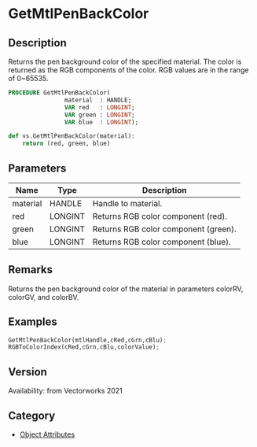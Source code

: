 # GetMtlPenBackColor

## Description
Returns the pen background color of the specified material. The color is returned as the RGB components of the color. RGB values are in the range of 0~65535.

```pascal
PROCEDURE GetMtlPenBackColor(
				material  : HANDLE;
				VAR red   : LONGINT;
				VAR green : LONGINT;
				VAR blue  : LONGINT);
```

```python
def vs.GetMtlPenBackColor(material):
    return (red, green, blue)
```

## Parameters
|Name|Type|Description|
|---|---|---|
|material|HANDLE|Handle to material.|
|red|LONGINT|Returns RGB color component (red).|
|green|LONGINT|Returns RGB color component (green).|
|blue|LONGINT|Returns RGB color component (blue).|

## Remarks
Returns the pen background color of the material in parameters colorRV, colorGV, and colorBV.

## Examples
```python
GetMtlPenBackColor(mtlHandle,cRed,cGrn,cBlu);
RGBToColorIndex(cRed,cGrn,cBlu,colorValue);
```

## Version
Availability: from Vectorworks 2021

## Category
* [Object Attributes](../Categories/Object%20Attributes.md)
